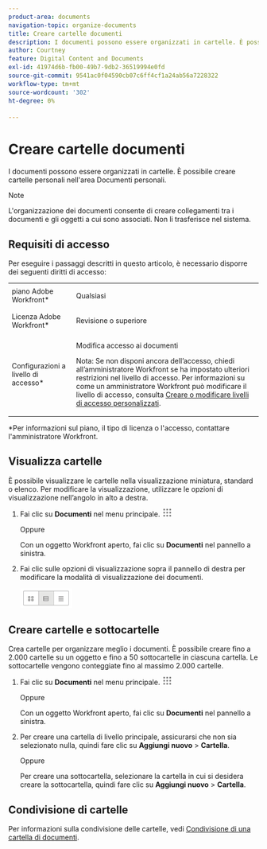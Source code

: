 ```yaml
---
product-area: documents
navigation-topic: organize-documents
title: Creare cartelle documenti
description: I documenti possono essere organizzati in cartelle. È possibile creare cartelle personali nell'area Documenti personali.
author: Courtney
feature: Digital Content and Documents
exl-id: 41974d6b-fb00-49b7-9db2-36519994e0fd
source-git-commit: 9541ac0f04590cb07c6ff4cf1a24ab56a7228322
workflow-type: tm+mt
source-wordcount: '302'
ht-degree: 0%

---
```


# Creare cartelle documenti

I documenti possono essere organizzati in cartelle. È possibile creare cartelle personali nell&#39;area Documenti personali.

>[!NOTE]
>
>L&#39;organizzazione dei documenti consente di creare collegamenti tra i documenti e gli oggetti a cui sono associati. Non li trasferisce nel sistema.

## Requisiti di accesso

Per eseguire i passaggi descritti in questo articolo, è necessario disporre dei seguenti diritti di accesso:

<table style="table-layout:auto"> 
 <col> 
 <col> 
 <tbody> 
  <tr> 
   <td role="rowheader">piano Adobe Workfront*</td> 
   <td> <p>Qualsiasi</p> </td> 
  </tr> 
  <tr> 
   <td role="rowheader">Licenza Adobe Workfront*</td> 
   <td> <p>Revisione o superiore</p> </td> 
  </tr> 
  <tr> 
   <td role="rowheader">Configurazioni a livello di accesso*</td> 
   <td> <p>Modifica accesso ai documenti</p> <p>Nota: Se non disponi ancora dell’accesso, chiedi all’amministratore Workfront se ha impostato ulteriori restrizioni nel livello di accesso. Per informazioni su come un amministratore Workfront può modificare il livello di accesso, consulta <a href="../../administration-and-setup/add-users/configure-and-grant-access/create-modify-access-levels.md" class="MCXref xref">Creare o modificare livelli di accesso personalizzati</a>.</p> </td> 
  </tr> 
 </tbody> 
</table>

&#42;Per informazioni sul piano, il tipo di licenza o l&#39;accesso, contattare l&#39;amministratore Workfront.

## Visualizza cartelle

È possibile visualizzare le cartelle nella visualizzazione miniatura, standard o elenco. Per modificare la visualizzazione, utilizzare le opzioni di visualizzazione nell’angolo in alto a destra.

1. Fai clic su **Documenti** nel menu principale. ![](assets/main-menu-icon.png)

   Oppure

   Con un oggetto Workfront aperto, fai clic su **Documenti** nel pannello a sinistra.

1. Fai clic sulle opzioni di visualizzazione sopra il pannello di destra per modificare la modalità di visualizzazione dei documenti.

   ![](assets/screenshot-2016-07-07-12.46.54.png)

## Creare cartelle e sottocartelle

Crea cartelle per organizzare meglio i documenti. È possibile creare fino a 2.000 cartelle su un oggetto e fino a 50 sottocartelle in ciascuna cartella. Le sottocartelle vengono conteggiate fino al massimo 2.000 cartelle.

1. Fai clic su **Documenti** nel menu principale. ![](assets/main-menu-icon.png)

   Oppure

   Con un oggetto Workfront aperto, fai clic su **Documenti** nel pannello a sinistra.

1. Per creare una cartella di livello principale, assicurarsi che non sia selezionato nulla, quindi fare clic su **Aggiungi nuovo** > **Cartella**.

   Oppure

   Per creare una sottocartella, selezionare la cartella in cui si desidera creare la sottocartella, quindi fare clic su **Aggiungi nuovo** > **Cartella**.

## Condivisione di cartelle

Per informazioni sulla condivisione delle cartelle, vedi [Condivisione di una cartella di documenti](../../workfront-basics/grant-and-request-access-to-objects/share-a-document-folder.md).
